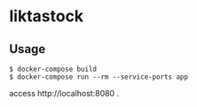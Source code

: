 # liktastock

## Usage

```
$ docker-compose build
$ docker-compose run --rm --service-ports app
```

access http://localhost:8080 .

